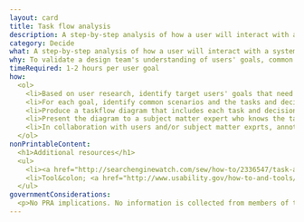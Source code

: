 ```yaml
---
layout: card
title: Task flow analysis
description: A step-by-step analysis of how a user will interact with a system in order to reach a goal. This analysis is documented in a diagram that traces a user's possible paths through sequences of tasks and decision points in pursuit of their goal. The tasks and decision points should represent steps taken by the user, as well as steps taken by the system.
category: Decide
what: A step-by-step analysis of how a user will interact with a system in order to reach a goal. This analysis is documented in a diagram that traces a user's possible paths through sequences of tasks and decision points in pursuit of their goal. The tasks and decision points should represent steps taken by the user, as well as steps taken by the system.
why: To validate a design team's understanding of users' goals, common scenarios, and tasks, and to illustrate in a solution-agnostic way the overall flow of tasks through which a user progresses to accomplish a goal.  Task flow diagrams also help surface obstacles in the way of users achieving their goal. 
timeRequired: 1-2 hours per user goal
how:
  <ol>
    <li>Based on user research, identify target users' goals that need to be analyzed.</li>
    <li>For each goal, identify common scenarios and the tasks and decisions that the user or system will perform in each scenario. Don’t make assumptions about which steps are understood.</li>
    <li>Produce a taskflow diagram that includes each task and decision point that a user might encounter on their way toward their goal. The diagram should cover the common scenarios identified in step 2.  </li>
    <li>Present the diagram to a subject matter expert who knows the task(s) well enough to check for accuracy.</li>
    <li>In collaboration with users and/or subject matter exprts, annotate the task flow diagram to pinpoint areas of interest, risk, or potential frustration.</li>    
  </ol>
nonPrintableContent:
  <h1>Additional resources</h1>
  <ul>
    <li><a href="http://searchenginewatch.com/sew/how-to/2336547/task-analysis-the-key-ux-design-step-everyone-skips">&ldquo;Task Analysis&colon; The Key UX Design Step Everyone Skips.&rdquo; Larry Maine.</a></li>
    <li>Tool&colon; <a href="http://www.usability.gov/how-to-and-tools/methods/task-analysis.html">Task Analysis.</a> Usability.gov</li>
  </ul>
governmentConsiderations:
  <p>No PRA implications. No information is collected from members of the public.</p>
---
```

